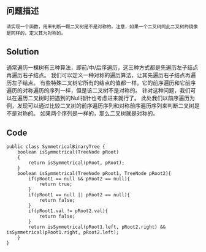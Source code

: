 ## 问题描述
```
请实现一个函数，用来判断一颗二叉树是不是对称的。注意，如果一个二叉树同此二叉树的镜像是同样的，定义其为对称的。
```

## Solution
通常遍历一棵树有三种算法，即前/中/后序遍历，这三种方式都是先遍历左子结点再遍历右子结点。
我们可以定义一种对称的遍历算法，让其先遍历右子结点再遍历左子结点。
有些特殊二叉树它所有的结点的值都一样。它的前序遍历和它前序遍历的对称遍历的序列一样，但是该二叉树不是对称的。
针对这种问题，我们可以在遍历二叉树时把遇到的Null指针也考虑进来就行了。
此处我们以前序遍历为例，发现可以通过比较二叉树的前序遍历序列和对称前序遍历序列来判断二叉树是不是对称的。
如果两个序列是一样的，那么二叉树就是对称的。

## Code
```
public class SymmetricalBinaryTree {
    boolean isSymmetrical(TreeNode pRoot)
    {
		return isSymmetrical(pRoot, pRoot);
    }
    boolean isSymmetrical(TreeNode pRoot1, TreeNode pRoot2){
    	if(pRoot1 == null && pRoot2 == null){
    		return true; 
    	}
    	if(pRoot1 == null || pRoot2 == null){
    		return false;
    	}
    	if(pRoot1.val != pRoot2.val){
    		return false;
    	}
    	return isSymmetrical(pRoot1.left, pRoot2.right) && isSymmetrical(pRoot1.right, pRoot2.left);
    }
}
```
